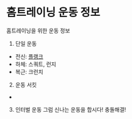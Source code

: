 # 홈트레이닝 운동 정보 
홈트레이닝을 위한 운동 정보

1. 단일 운동 
- 전신: [플랭크](https://github.com/GeekInTheClass/DoingExercise/플랭크.md)
- 하체: 스쿼트, 런지
- 복근: 크런치

2. 운동 서킷 
- 

3. 인터벌 운동
그럼 신나는 운동을 합시다! 충돌해결!
